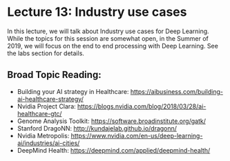 # Lecture 13: Industry use cases

In this lecture, we will talk about Industry use cases for Deep Learning.
While the topics for this session are somewhat open, in the Summer of 2019, we will focus on the end to end processing with Deep Learning.  See the labs section for details. 

## Broad Topic Reading:

* Building your AI strategy in Healthcare: https://aibusiness.com/building-ai-healthcare-strategy/
* Nvidia Project Clara: https://blogs.nvidia.com/blog/2018/03/28/ai-healthcare-gtc/
* Genome Analysis Toolkit: https://software.broadinstitute.org/gatk/
* Stanford DragoNN: http://kundajelab.github.io/dragonn/
* Nvidia Metropolis: https://www.nvidia.com/en-us/deep-learning-ai/industries/ai-cities/
* DeepMind Health: https://deepmind.com/applied/deepmind-health/


